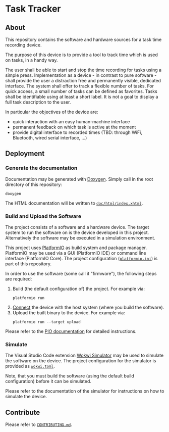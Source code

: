 # Task Tracker

## About

This repository contains the software and hardware sources for a task time recording device.

The purpose of this device is to provide a tool to track time which is used on tasks, in a handy way.

The user shall be able to start and stop the time recording for tasks using a simple press.
Implementation as a device - in contrast to pure software - shall provide the user a distraction free and permanently visible, dedicated interface.
The system shall offer to track a flexible number of tasks.
For quick access, a small number of tasks can be defined as favorites. 
Tasks shall be identifiable using at least a short label.
It is not a goal to display a full task description to the user.

In particular the objectives of the device are:

 - quick interaction with an easy human-machine interface
 - permanent feedback on which task is active at the moment
 - provide digital interface to recorded times (TBD: through WiFi, Bluetooth, wired serial interface, ...)

## Deployment

### Generate the documentation

Documentation may be generated with [Doxygen](https://www.doxygen.org/).
Simply call in the root directory of this repository:

    doxygen

The HTML documentation will be written to [`doc/html/index.xhtml`](doc/html/index.xhtml).

### Build and Upload the Software

The project consists of a software and a hardware device.
The target system to run the software on is the device developed in this project.
Alternatively the software may be executed in a simulation environment.

This project uses [PlatformIO](https://platformio.org/) as build system and package manager.
PlatformIO may be used via a GUI (PlatformIO IDE) or command line interface (PlatformIO Core). The project configuration ([`platformio.ini`](platformio.ini)) is part of this repository.

In order to use the software (some call it "firmware"), the following steps are required:

1. Build (the default configuration of) the project.
   For example via:
   ```
   platformio run
   ```
2. [Connect](https://docs.espressif.com/projects/esp-idf/en/latest/esp32s3/get-started/establish-serial-connection.html) the device with the host system (where you build the software).
3. Upload the built binary to the device.
   For example via:
   ```
   platformio run --target upload
   ```

Please refer to the [PIO documentation](https://docs.platformio.org/) for detailed instructions.

### Simulate

The Visual Studio Code extension [Wokwi Simulator](https://marketplace.visualstudio.com/items?itemName=wokwi.wokwi-vscode) may be used to simulate the software on the device.
The project configuration for the simulator is provided as [`wokwi.toml`](wokwi_files/wokwi.toml).

Note, that you must build the software (using the default build configuration) before it can be simulated.

Please refer to the documentation of the simulator for instructions on how to simulate the device.

## Contribute

Please refer to [`CONTRIBUTING.md`](CONTRIBUTING.md).
